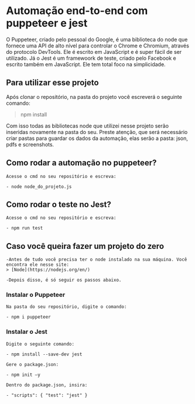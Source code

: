 ﻿# Automação end-to-end com puppeteer e jest

O Puppeteer, criado pelo pessoal do Google, é uma biblioteca do node que fornece uma API de alto nível para controlar o Chrome e Chromium, através do protocolo DevTools. 
Ele é escrito em JavaScript e é super fácil de ser utilizado.
Já o Jest é um framewoork de teste, criado pelo Facebook e escrito também em JavaScript. Ele tem total foco na simplicidade.

## Para utilizar esse projeto

Após clonar o repositório, na pasta do projeto você escreverá o seguinte comando:

> npm install


Com isso todas as bibliotecas node que utilizei nesse projeto serão inseridas novamente na pasta do seu.
Preste atenção, que será necessário criar pastas para guardar os dados da automação, elas serão a pasta: json, pdfs e screenshots.

## Como rodar a automação no puppeteer?

    Acesse o cmd no seu repositório e escreva:

    - node node_do_projeto.js
    

## Como rodar o teste no Jest?

    Acesse o cmd no seu repositório e escreva:

    - npm run test
    

## Caso você queira fazer um projeto do zero

    -Antes de tudo você precisa ter o node instalado na sua máquina. Você encontra ele nesse site:
    > [Node](https://nodejs.org/en/)

    -Depois disso, é só seguir os passos abaixo.
 
### Instalar o Puppeteer

    Na pasta do seu repositório, digite o comando:
    
    - npm i puppeteer
    
### Instalar o Jest
    
    Digite o seguinte comando:
    
    - npm install --save-dev jest
    
    Gere o package.json:

    - npm init –y

    Dentro do package.json, insira:

    - "scripts": { "test": "jest" }


    

